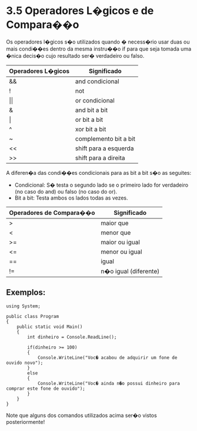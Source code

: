 # 3.5 Operadores L�gicos e de Compara��o
Os operadores l�gicos s�o utilizados quando � necess�rio usar duas ou mais condi��es dentro da mesma instru��o if para que seja tomada uma �nica decis�o cujo resultado ser� verdadeiro ou falso.


| Operadores L�gicos | Significado           |
|--------------------|-----------------------|
| &&                 | and condicional       |
| !                  | not                   |
| \|\|               | or condicional        |
| &                  | and bit a bit         |
| \|                 | or bit a bit          |
| ^                  | xor bit a bit         |
| ~                  | complemento bit a bit |
| <<                 | shift para a esquerda |
| >>                 | shift para a direita  |

A diferen�a das condi��es condicionais para as bit a bit s�o as seguites:

- Condicional: S� testa o segundo lado se o primeiro lado for verdadeiro (no caso do and) ou falso (no caso do or).
- Bit a bit: Testa ambos os lados todas as vezes.


| Operadores de Compara��o | Significado           |
|--------------------------|-----------------------|
| >                        | maior que             |
| <                        | menor que             |
| >=                       | maior ou igual        |
| <=                       | menor ou igual        |
| ==                       | igual                 |
| !=                       | n�o igual (diferente) |


## Exemplos:

```
using System;

public class Program
{
	public static void Main()
	{
		int dinheiro = Console.ReadLine();

		if(dinheiro >= 100)
		{
			Console.WriteLine("Voc� acabou de adquirir um fone de ouvido novo");
		}
		else
		{
			Console.WriteLine("Voc� ainda n�o possui dinheiro para comprar este fone de ouvido");
		}
    }
}
```

Note que alguns dos comandos utilizados acima ser�o vistos posteriormente!